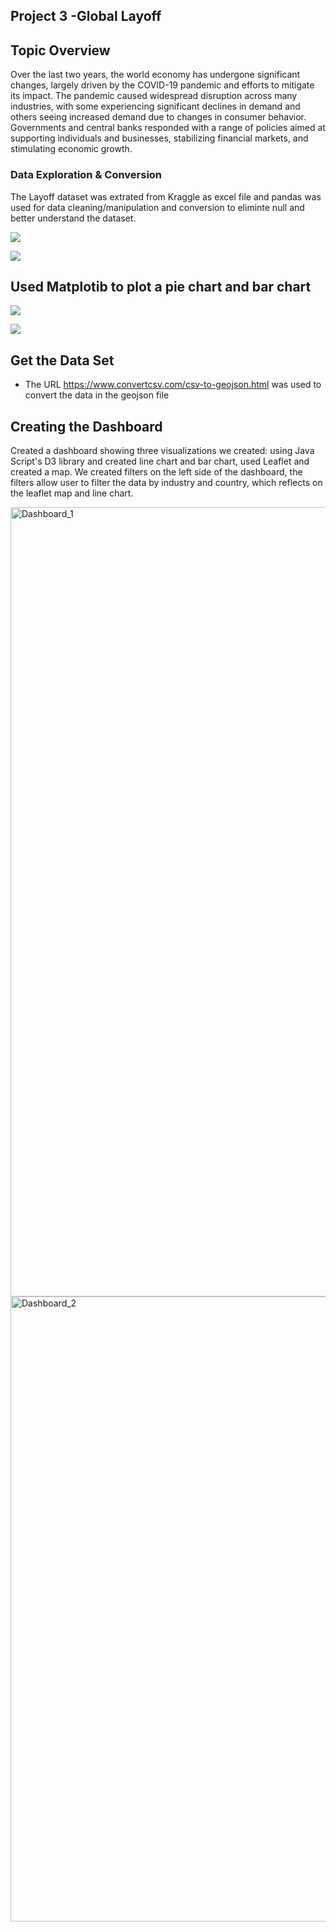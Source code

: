 ## Project 3 -Global Layoff 


## Topic Overview

Over the last two years, the world economy has undergone significant changes, largely driven by the COVID-19 pandemic and efforts to mitigate its impact.
The pandemic caused widespread disruption across many industries, with some experiencing significant declines in demand and others seeing increased demand due to changes in consumer behavior. Governments and central banks responded with a range of policies aimed at supporting individuals and businesses, stabilizing financial markets, and stimulating economic growth.


### Data Exploration & Conversion

The Layoff dataset was extrated from Kraggle as excel file and pandas was used for data cleaning/manipulation and conversion to eliminte null and better understand the dataset.




![](https://github.com/termehmohebbie/deadline-mode/blob/main/Images/Data%20%20Exploration%20%20%26%20Conversion.PNG)


![](https://github.com/termehmohebbie/deadline-mode/blob/main/Images/Capture.PNG)


## Used Matplotib to plot a pie chart and bar chart


![](https://github.com/termehmohebbie/deadline-mode/blob/main/Images/Capture%20-%20%25%20by%20Country.PNG)


![](https://github.com/termehmohebbie/deadline-mode/blob/main/Images/Image%20by%20Industry.PNG) 


## Get the Data Set

* The URL https://www.convertcsv.com/csv-to-geojson.html was used to convert the data in the geojson file


## Creating the Dashboard

Created a dashboard showing three visualizations we created: using Java Script's D3 library and created line chart and bar chart, used Leaflet and created a map. We created filters on the left side of the dashboard, the filters allow user to filter the data by industry and country, which reflects on the leaflet map and line chart. 

<img width="1263" alt="Dashboard_1" src="https://user-images.githubusercontent.com/115378440/221465476-72dbf719-f573-4f20-95d5-6ea81bd0d31e.png">

<img width="1000" alt="Dashboard_2" src="https://user-images.githubusercontent.com/115378440/221465491-42fd3e62-cb0b-4694-bb37-19a8b54e9b7a.png">


